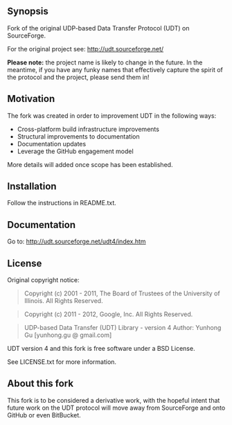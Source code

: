 ## Synopsis

Fork of the original UDP-based Data Transfer Protocol (UDT) on SourceForge.

For the original project see: <http://udt.sourceforge.net/>

**Please note:** the project name is likely to change in the future. In
the meantime, if you have any funky names that effectively capture the spirit
of the protocol and the project, please send them in!

## Motivation

The fork was created in order to improvement UDT in the following ways:

* Cross-platform build infrastructure improvements
* Structural improvements to documentation
* Documentation updates
* Leverage the GitHub engagement model

More details will added once scope has been established.

## Installation

Follow the instructions in README.txt.

## Documentation

Go to: <http://udt.sourceforge.net/udt4/index.htm>

## License
Original copyright notice:
> Copyright (c) 2001 - 2011, The Board of Trustees of the University of Illinois.
> All Rights Reserved.

> Copyright (c) 2011 - 2012, Google, Inc. All Rights Reserved.

> UDP-based Data Transfer (UDT) Library - version 4
> Author: Yunhong Gu [yunhong.gu @ gmail.com]

UDT version 4 and this fork is free software under a BSD License.

See LICENSE.txt for more information.

## About this fork
This fork is to be considered a derivative work, with the hopeful intent that future work on the UDT protocol will move away from SourceForge and onto GitHub or even BitBucket.
